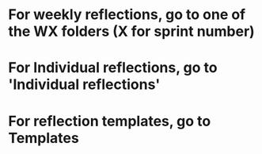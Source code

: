 # For weekly reflections, go to one of the WX folders (X for sprint number)

# For Individual reflections, go to 'Individual reflections'

# For reflection templates, go to Templates
